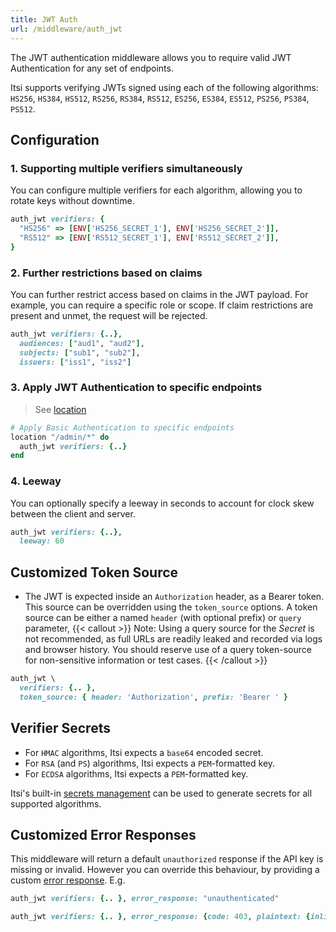 ```yaml
---
title: JWT Auth
url: /middleware/auth_jwt
---
```

The JWT authentication middleware allows you to require valid JWT Authentication for any set of endpoints.

Itsi supports verifying JWTs signed using each of the following algorithms: `HS256`, `HS384`, `HS512`, `RS256`, `RS384`, `RS512`, `ES256`, `ES384`, `ES512`, `PS256`, `PS384`, `PS512`.

## Configuration

### 1. Supporting multiple verifiers simultaneously
You can configure multiple verifiers for each algorithm, allowing you to rotate keys without downtime.

```ruby {filename=Itsi.rb}
auth_jwt verifiers: {
  "HS256" => [ENV['HS256_SECRET_1'], ENV['HS256_SECRET_2']],
  "RS512" => [ENV['RS512_SECRET_1'], ENV['RS512_SECRET_2']],
}
```

### 2. Further restrictions based on claims
You can further restrict access based on claims in the JWT payload. For example, you can require a specific role or scope. If claim restrictions are present and unmet, the request will be rejected.

```ruby {filename=Itsi.rb}
auth_jwt verifiers: {..},
  audiences: ["aud1", "aud2"],
  subjects: ["sub1", "sub2"],
  issuers: ["iss1", "iss2"]
```

### 3. Apply JWT Authentication to specific endpoints

> See [location](/middleware/location)

```ruby {filename=Itsi.rb}
# Apply Basic Authentication to specific endpoints
location "/admin/*" do
  auth_jwt verifiers: {..}
end
```

### 4. Leeway
You can optionally specify a leeway in seconds to account for clock skew between the client and server.

```ruby {filename=Itsi.rb}
auth_jwt verifiers: {..},
  leeway: 60
```

## Customized Token Source
* The JWT is expected inside an `Authorization` header, as a Bearer token.
This source can be overridden using the  `token_source` options.
A token source can be either a named `header` (with optional prefix) or `query` parameter,
{{< callout >}}
Note: Using a query source for the *Secret* is not recommended, as full URLs are readily leaked and recorded via logs and browser history. You should reserve use of a query token-source for non-sensitive information or test cases.
{{< /callout >}}

```ruby {filename=Itsi.rb}
auth_jwt \
  verifiers: {.. },
  token_source: { header: 'Authorization', prefix: 'Bearer ' }
```

## Verifier Secrets
* For `HMAC` algorithms, Itsi expects a `base64` encoded secret.
* For `RSA` (and `PS`) algorithms, Itsi expects a `PEM`-formatted key.
* For `ECDSA` algorithms, Itsi expects a `PEM`-formatted key.

Itsi's built-in [secrets management](/utilities/secrets_management) can be used to generate secrets for all supported algorithms.

## Customized Error Responses
This middleware will return a default `unauthorized` response if the API key is missing or invalid.
However you can override this behaviour, by providing a custom [error response](/middleware/error_response).
E.g.
```ruby {filename=Itsi.rb}
auth_jwt verifiers: {.. }, error_response: "unauthenticated"
```

```ruby {filename=Itsi.rb}
auth_jwt verifiers: {.. }, error_response: {code: 403, plaintext: {inline: "unauthenticated"} , default: 'plaintext'}

```
